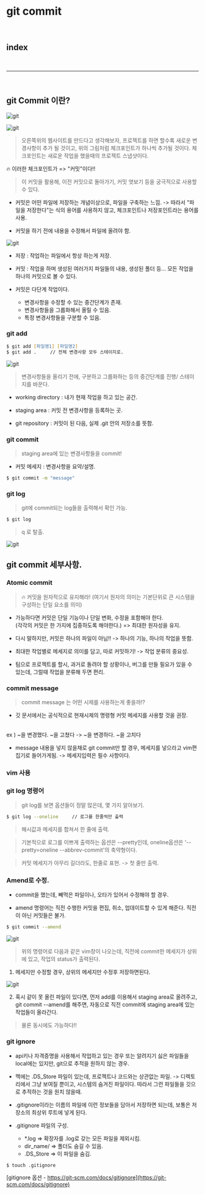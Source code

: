 # git commit 

<br>

## index

<br>

---

<br>


## git Commit 이란?

![git](/Image/git&github/3.png)

![git](/Image/git&github/4.png)

> 오른쪽위의 웹사이트를 만드다고 생각해보자, 프로젝트를 하면 할수록 새로운 변경사항이 추가 될 것이고, 위의 그림처럼 체크포인트가 하나씩 추가될 것이다. 체크포인트는 새로운 작업을 했을때의 프로젝트 스냅샷이다.

🔥 이러한 체크포인트가 => "커밋"이다!!

> 이 커밋을 활용해, 이전 커밋으로 돌아가기, 커밋 엿보기 등을 궁극적으로 사용할 수 있다.

* 커밋은 어떤 파일에 저장하는 개념이상으로, 파일을 구축하는 느낌. -> 따라서 "파일을 저장한다"는 식의 용어를 사용하지 않고, 체크포인트나 저장포인트라는 용어를 사용. 

* 커밋을 하기 전에 내용을 수정해서 파일에 올려야 함.

![git](/Image/git&github/5.png)

* 저장 : 작업하는 파일에서 항상 하는게 저장.

* 커밋 : 작업을 하며 생성된 여러가지 파일들의 내용, 생성된 폴더 등... 모든 작업을 하나의 커밋으로 볼 수 있다.

* 커밋은 다단계 작업이다. 
    - 변경사항을 수정할 수 있는 중간단계가 존재.
    - 변경사항들을 그룹화해서 올릴 수 있음.
    - 특정 변경사항들을 구분할 수 있음.

### git add

```zsh
$ git add [파일명1] [파일명2]
$ git add .     // 전체 변경사항 모두 스테이지로.
```

![git](/Image/git&github/3.png)

> 변경사항들을 올리기 전에, 구분하고 그룹화하는 등의 중간단계를 진행/ 스테이지를 바꾼다.

* working directory : 내가 현재 작업을 하고 있는 공간.

* staging area : 커밋 전 변경사항을 등록하는 곳.

* git repository : 커밋이 된 다음, 실제 .git 안의 저장소를 뜻함.

### git commit

> staging area에 있는 변경사항들을 commit!

* 커밋 메세지 : 변경사항을 요약/설명.

```zsh
$ git commit -m "message"
```

### git log

> git에 commit되는 log들을 출력해서 확인 가능.

```zsh
$ git log
```

> q 로 탈출.

![git](/Image/git&github/6.png)



## git commit 세부사항.


### Atomic commit 

> 🔥 커밋을 원자적으로 유지해라! (여기서 원자의 의미는 기본단위로 큰 시스템을 구성하는 단일 요소를 의미)

* 가능하다면 커밋은 단일 기능이나 단일 변화, 수정을 포함해야 한다. <br>
    (각각의 커밋은 한 가지에 집중하도록 해야한다.) => 최대한 원자성을 유지. <br>
* 다시 말하지만, 커밋은 하나의 파일이 아님!! -> 하나의 기능, 하나의 작업을 뜻함.

* 최대한 작업별로 메세지로 의미를 담고, 따로 커밋하기! -> 작업 분류의 중요성.

* 팀으로 프로젝트를 할시, 과거로 돌려야 할 상황이나, 버그를 만들 필요가 있을 수 있는데, 그럴때 작업을 분류해 두면 편리.



### commit message

> commit message 는 어떤 시제를 사용하는게 좋을까!?

* 깃 문서에서는 공식적으로 현재시제의 명령형 커밋 메세지를 사용할 것을 권장.
<br>
ex ) ~을 변경했다. ~을 고쳤다 -> ~을 변경하다. ~을 고치다

* message 내용을 넣지 않을채로 git commit만 할 경우, 메세지를 넣으라고 vim편집기로 들어가게됨. -> 메세지입력은 필수 사항이다.


### vim 사용


### git log 명령어

> git log를 보면 옵션들이 정말 많은데, 몇 가지 알아보기.

```zsh
$ git log --oneline     // 로그를 한줄씩만 출력
```

> 해시값과 메세지를 합쳐서 한 줄에 출력.
 
> 기본적으로 로그를 이쁘게 출력하는 옵션은 --pretty인데, oneline옵션은 '--pretty=oneline --abbrev-commit'의 축약형이다.

> 커밋 메세지가 아무리 길더라도, 한줄로 표현. -> 첫 줄만 출력.


### Amend로 수정.

* commit을 했는데, 빼먹은 파일이나, 오타가 있어서 수정해야 할 경우.

* amend 명령어는 직전 수행한 커밋을 편집, 취소, 업데이트할 수 있게 해준다. 직전이 아닌 커밋들은 불가.

```zsh
$ git commit --amend
```
![git](/Image/git&github/7.png)

> 위의 명령어로 다음과 같은 vim창이 나오는데, 직전에 commit한 메세지가 상위에 있고, 작업의 status가 출력된다.

1. 메세지만 수정할 경우, 상위의 메세지만 수정후 저장하면된다.

![git](/Image/git&github/8.png)

2. 혹시 같이 못 올린 파일이 있다면, 먼저 add를 이용해서 staging area로 올려주고, git commit --amend를 해주면, 자동으로 직전 commit에 staging area에 있는 작업들이 올라간다.

> 물론 동시에도 가능하다!!

### git ignore

* api키나 자격증명을 사용해서 작업하고 있는 경우 또는 알려지기 싫은 파일들을 local에는 있지만, git으로 추적을 원하지 않는 경우.

* 맥에는 .DS_Store 파일이 있는데, 프로젝트나 코드와는 상관없는 파일. -> 디렉토리에서 그냥 보여질 뿐이고, 시스템의 숨겨진 파일이다. 따라서 그런 파일들을 깃으로 추적하는 것을 원치 않을때.

* .gitignore이라는 이름의 파일에 이런 정보들을 담아서 저장하면 되는데, 보통은 저장소의 최상위 루트에 넣게 된다.

* .gitignore 파일의 구성.
    - *.log => 확장자를 .log로 갖는 모든 파일을 제외시킴.
    - dir_name/ => 폴더도 숨길 수 있음.
    - .DS_Store => 이 파일을 숨김.

```zsh
$ touch .gitignore
```


[gitignore 옵션 - https://git-scm.com/docs/gitignore](https://git-scm.com/docs/gitignore)

































